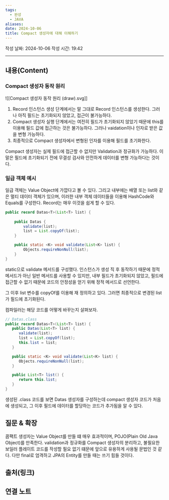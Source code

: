 ```yaml
---
tags:
  - 완성
  - JAVA
aliases: 
date: 2024-10-06
title: Compact 생성자에 대해 이해하기
---
```

작성 날짜: 2024-10-06
작성 시간: 19:42


----
## 내용(Content)

### Compact 생성자 동작 원리

![[Compact 생성자 동작 원리 (draw).svg]]

1. Record 인스턴스 생성 단계에서는 말 그대로 Record 인스턴스를 생성한다. 그러나 아직 필드는 초기화되지 않았고, 접근이 불가능하다.
2. Compact 생성자 실행 단계에서는 여전히 필드가 초기화되지 않았기 때문에 this를 이용해 필드 값에 접근하는 것은 불가능하다. 그러나 vaidation이나 인자로 받은 값을 변형 가능하다.
3. 최종적으로 Compact 생성자에서 변형된 인자를 이용해 필드를 초기화한다.

Compact 생성자는 실제 필드에 접근할 수 없지만 Validation과 정규화가 가능하다. 이 말은 필드에 초기화되기 전에 무결성 검사와 안전하게 데이터를 변형 가능하다는 것이다.

### 일급 객체 예시

일급 객체는 Value Object에 가깝다고 볼 수 있다. 그리고 내부에는 배열 또는 list와 같은 멀티 데이터 객체가 있으며, 이러한 내부 객체 데이터들을 이용해 HashCode와 Equals를 구성한다.
Record는 매우 이것을 쉽게 할 수 있다.

```java
public record Datas<T>(List<T> list) {
    
    public Datas {
        validate(list);
        list = List.copyOf(list);
    }

    public static <K> void validate(List<K> list) {
        Objects.requireNonNull(list);
    }
}

```

static으로 validate 메서드를 구성했다. 인스턴스가 생성 직 후 동작하기 때문에 정적 메서드가 아닌 일반 메서드를 사용할 수 있지만, 내부 필드가 초기화되지 않았고, 필드에 접근할 수 없기 때문에 코드의 안정성을 얻기 위해 정적 메서드로 선언한다.

그 이후 list 변수를 copyOf를 이용해 재 정의하고 있다. 그러면 최종적으로 변경된 list가 필드에 초기화된다.

컴파일러는 해당 코드를 어떻게 바꾸는지 살펴보자.

```java
// Datas.class
public record Datas<T>(List<T> list) {
   public Datas(List<T> list) {
      validate(list);
      list = List.copyOf(list);
      this.list = list;
   }

   public static <K> void validate(List<K> list) {
      Objects.requireNonNull(list);
   }

   public List<T> list() {
      return this.list;
   }
}
```

생성된 .class 코드를 보면 Datas 생성자를 구성하는데 compact 생성자 코드가 처음에 생성되고, 그 이후 필드에 데이터를 할당하는 코드가 추가됨을 알 수 있다. 

## 질문 & 확장

콤팩트 생성자는 Value Object를 만들 떄 매우 효과적이며, POJO(Plain Old Java Object)를 만족한다. validation과 정규화를 Compact 생성자의 분리하고, 불필요한 보일러 플레이트 코드를 작성할 필요 없기 떄문에 앞으로 유용하게 사용될 문법인 것 같다. 다만 final로 엄격하고 JPA의 Entity를 만들 때는 쓰기 힘들 것이다.

## 출처(링크)


## 연결 노트










